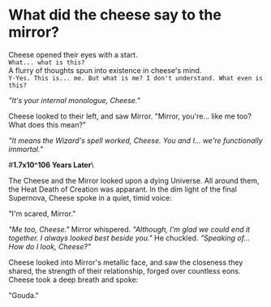 # What did the cheese say to the mirror?


Cheese opened their eyes with a start.\
`What... what is this?`\
A flurry of thoughts spun into existence in cheese's mind.\
`Y-Yes. This is... me. But what is me? I don't understand. What even is this?`


*"It's your internal monologue, Cheese."*

Cheese looked to their left, and saw Mirror.
"Mirror, you're... like me too? What does this mean?"

*"It means the Wizard's spell worked, Cheese. You and I... we're functionally immortal."*


#**1.7x10^106 Years Later**\


The Cheese and the Mirror looked upon a dying Universe. All around them, the Heat Death of Creation was apparant.
In the dim light of the final Supernova, Cheese spoke in a quiet, timid voice:

"I'm scared, Mirror."

*"Me too, Cheese."* Mirror whispered. *"Although, I'm glad we could end it together. I always looked best beside you."* He chuckled. *"Speaking of... How *do* I look, Cheese?"*

Cheese looked into Mirror's metallic face, and saw the closeness they shared, the strength of their relationship, forged over countless eons. Cheese took a deep breath and spoke:

"Gouda."
